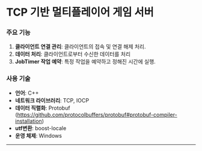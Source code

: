 # TCP 기반 멀티플레이어 게임 서버

### 주요 기능
1. **클라이언트 연결 관리**: 클라이언트의 접속 및 연결 해제 처리.
2. **데이터 처리**: 클라이언트로부터 수신한 데이터를 처리
3. **JobTimer 작업 예약**: 특정 작업을 예약하고 정해진 시간에 실행.

### 사용 기술
- **언어**: C++
- **네트워크 라이브러리**: TCP, IOCP
- **데이터 직렬화**: Protobuf (https://github.com/protocolbuffers/protobuf#protobuf-compiler-installation)
- **utf변환**: boost-locale
- **운영 체제**: Windows

---
